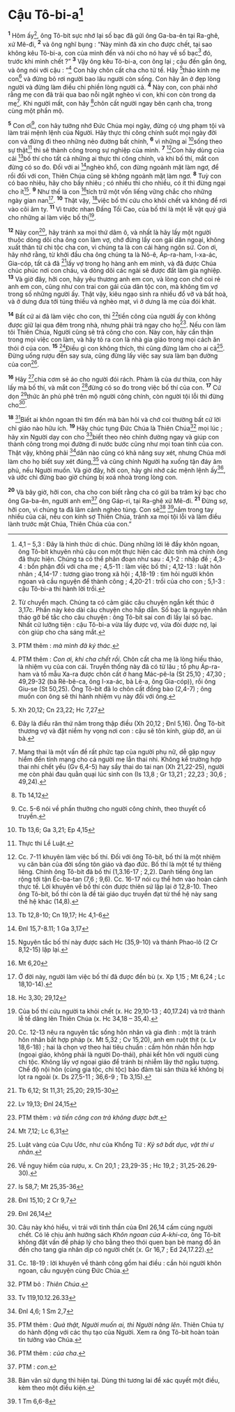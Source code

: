 # Cậu Tô-bi-a[^1]
<sup><b>1</b></sup> Hôm ấy[^2], ông Tô-bít sực nhớ lại số bạc đã gửi ông Ga-ba-ên tại Ra-ghê, xứ Mê-đi, <sup><b>2</b></sup> và ông nghĩ bụng : “Này mình đã xin cho được chết, tại sao không kêu Tô-bi-a, con của mình đến và nói cho nó hay về số bạc[^3] đó, trước khi mình chết ?” <sup><b>3</b></sup> Vậy ông kêu Tô-bi-a, con ông lại ; cậu đến gần ông, và ông nói với cậu : “[^4] Con hãy chôn cất cha cho tử tế. Hãy [^1*]thảo kính mẹ con[^5] và đừng bỏ rơi người bao lâu người còn sống. Con hãy ăn ở đẹp lòng người và đừng làm điều chi phiền lòng người cả. <sup><b>4</b></sup> Này con, con phải nhớ rằng mẹ con đã trải qua bao nỗi ngặt nghèo vì con, khi con còn trong dạ mẹ[^6]. Khi người mất, con hãy [^2*]chôn cất người ngay bên cạnh cha, trong cùng một phần mộ.

<sup><b>5</b></sup> Con ơi[^7], con hãy tưởng nhớ Đức Chúa mọi ngày, đừng có ưng phạm tội và làm trái mệnh lệnh của Người. Hãy thực thi công chính suốt mọi ngày đời con và đừng đi theo những nẻo đường bất chính, <sup><b>6</b></sup> vì những ai [^3*]sống theo sự thật[^8] thì sẽ thành công trong sự nghiệp của mình. <sup><b>7</b></sup> [^9]Con hãy dùng của cải [^4*]bố thí cho tất cả những ai thực thi công chính, và khi bố thí, mắt con đừng có so đo. Đối với ai [^5*]nghèo khổ, con đừng ngoảnh mặt làm ngơ, để rồi đối với con, Thiên Chúa cũng sẽ không ngoảnh mặt làm ngơ. <sup><b>8</b></sup> Tuỳ con có bao nhiêu, hãy cho bấy nhiêu ; có nhiều thì cho nhiều, có ít thì đừng ngại cho ít[^10]. <sup><b>9</b></sup> Như thế là con [^6*]tích trữ một vốn liếng vững chắc cho những ngày gian nan[^11]. <sup><b>10</b></sup> Thật vậy, [^7*]việc bố thí cứu cho khỏi chết và không để rơi vào cõi âm ty. <sup><b>11</b></sup> Vì trước nhan Đấng Tối Cao, của bố thí là một lễ vật quý giá cho những ai làm việc bố thí[^12].

<sup><b>12</b></sup> Này con[^13], hãy tránh xa mọi thứ dâm ô, và nhất là hãy lấy một người thuộc dòng dõi cha ông con làm vợ, chớ đừng lấy con gái dân ngoại, không xuất thân từ chi tộc cha con, vì chúng ta là con cái hàng ngôn sứ. Con ơi, hãy nhớ rằng, từ khởi đầu cha ông chúng ta là Nô-ê, Áp-ra-ham, I-xa-ác, Gia-cóp, tất cả đã [^8*]lấy vợ trong họ hàng anh em mình, và đã được Chúa chúc phúc nơi con cháu, và dòng dõi các ngài sẽ được đất làm gia nghiệp. <sup><b>13</b></sup> Và giờ đây, hỡi con, hãy yêu thương anh em con, và lòng con chớ coi rẻ anh em con, cũng như con trai con gái của dân tộc con, mà không tìm vợ trong số những người ấy. Thật vậy, kiêu ngạo sinh ra nhiều đổ vỡ và bất hoà, và ở dưng đưa tới túng thiếu và nghèo mạt, vì ở dưng là mẹ của đói khát.

<sup><b>14</b></sup> Bất cứ ai đã làm việc cho con, thì [^9*]tiền công của người ấy con không được giữ lại qua đêm trong nhà, nhưng phải trả ngay cho họ[^14]. Nếu con làm tôi Thiên Chúa, Người cũng sẽ trả công cho con. Này con, hãy cẩn thận trong mọi việc con làm, và hãy tỏ ra con là nhà gia giáo trong mọi cách ăn thói ở của con. <sup><b>15</b></sup> [^10*]Điều gì con không thích, thì cũng đừng làm cho ai cả[^15]. Đừng uống rượu đến say sưa, cũng đừng lấy việc say sưa làm bạn đường của con[^16].

<sup><b>16</b></sup> Hãy [^11*]chia cơm sẻ áo cho người đói rách. Phàm là của dư thừa, con hãy lấy mà bố thí, và mắt con [^12*]đừng có so đo trong việc bố thí của con. <sup><b>17</b></sup> Cứ dọn [^13*]thức ăn phủ phê trên mộ người công chính, còn người tội lỗi thì đừng cho[^17].

<sup><b>18</b></sup> [^18]Biết ai khôn ngoan thì tìm đến mà bàn hỏi và chớ coi thường bất cứ lời chỉ giáo nào hữu ích. <sup><b>19</b></sup> Hãy chúc tụng Đức Chúa là Thiên Chúa[^19] mọi lúc ; hãy xin Người dạy con cho [^14*]biết theo nẻo chính đường ngay và giúp con thành công trong mọi đường đi nước bước cũng như mọi toan tính của con. Thật vậy, không phải [^15*]dân nào cũng có khả năng suy xét, nhưng Chúa mới làm cho họ biết suy xét đúng,[^20] và cũng chính Người hạ xuống tận đáy âm phủ, nếu Người muốn. Và giờ đây, hỡi con, hãy ghi nhớ các mệnh lệnh ấy[^21], và ước chi đừng bao giờ chúng bị xoá nhoà trong lòng con.

<sup><b>20</b></sup> Và bây giờ, hỡi con, cha cho con biết rằng cha có gửi ba trăm ký bạc cho ông Ga-ba-ên, người anh em[^22] ông Gáp-ri, tại Ra-ghê xứ Mê-đi. <sup><b>21</b></sup> Đừng sợ, hỡi con, vì chúng ta đã lâm cảnh nghèo túng. Con sẽ[^23] [^16*]nắm trong tay nhiều của cải, nếu con kính sợ Thiên Chúa, tránh xa mọi tội lỗi và làm điều lành trước mặt Chúa, Thiên Chúa của con.”

[^1]: 4,1 – 5,3 : Đây là hình thức di chúc. Dùng những lời lẽ đầy khôn ngoan, ông Tô-bít khuyên nhủ cậu con một thực hiện các đức tính mà chính ông đã thực hiện. Chúng ta có thể phân đoạn như sau : 4,1-2 : nhập đề ; 4,3-4 : bổn phận đối với cha mẹ ; 4,5-11 : làm việc bố thí ; 4,12-13 : luật hôn nhân ; 4,14-17 : tương giao trong xã hội ; 4,18-19 : tìm hỏi người khôn ngoan và cầu nguyện để thành công ; 4,20-21 : trối của cho con ; 5,1-3 : cậu Tô-bi-a thi hành lời trối.
[^2]: Từ chuyển mạch. Chúng ta có cảm giác câu chuyện ngắn kết thúc ở 3,17c. Phần này kéo dài câu chuyện cho hấp dẫn. Số bạc là nguyên nhân tháo gỡ bế tắc cho câu chuyện : ông Tô-bít sai con đi lấy lại số bạc. Nhất cử lưỡng tiện : cậu Tô-bi-a vừa lấy được vợ, vừa đòi được nợ, lại còn giúp cho cha sáng mắt.
[^3]: PTM thêm : <i>mà mình đã ký thác</i>.
[^4]: PTM thêm : <i>Con ơi, khi cha chết rồi</i>. Chôn cất cha mẹ là lòng hiếu thảo, là nhiệm vụ của con cái. Truyền thống này đã có từ lâu ; tổ phụ Áp-ra-ham và tổ mẫu Xa-ra được chôn cất ở hang Mác-pê-la (St 25,10 ; 47,30 ; 49,29-32 (bà Rê-bê-ca, ông I-xa-ác, bà Lê-a, ông Gia-cóp)), rồi ông Giu-se (St 50,25). Ông Tô-bít đã lo chôn cất đồng bào (2,4-7) ; ông muốn con ông sẽ thi hành nhiệm vụ này đối với ông.
[^5]: Đây là điều răn thứ năm trong thập điều (Xh 20,12 ; Đnl 5,16). Ông Tô-bít thương vợ và đặt niềm hy vọng nơi con : cậu sẽ tôn kính, giúp đỡ, an ủi bà.
[^6]: Mang thai là một vấn đề rất phức tạp của người phụ nữ, dễ gặp nguy hiểm đến tính mạng cho cả người mẹ lẫn thai nhi. Không kể trường hợp thai nhi chết yểu (Gv 6,4-5) hay sẩy thai do tai nạn (Xh 21,22-25), người mẹ còn phải đau quằn quại lúc sinh con (Is 13,8 ; Gr 13,21 ; 22,23 ; 30,6 ; 49,24).
[^7]: Cc. 5-6 nói về phần thưởng cho người công chính, theo thuyết cổ truyền.
[^8]: Thực thi Lề Luật.
[^9]: Cc. 7-11 khuyên làm việc bố thí. Đối với ông Tô-bít, bố thí là một nhiệm vụ căn bản của đời sống tôn giáo và đạo đức. Bố thí là một tế tự thiêng liêng. Chính ông Tô-bít đã bố thí (1,3.16-17 ; 2,2). Danh tiếng ông lan rộng tới tận Éc-ba-tan (7,6 ; 9,6). Cc. 16-17 nói cụ thể hơn vào hoàn cảnh thực tế. Lời khuyên về bố thí còn được thiên sứ lặp lại ở 12,8-10. Theo ông Tô-bít, bố thí còn là đề tài giáo dục truyền đạt từ thế hệ này sang thế hệ khác (14,8).
[^10]: Nguyên tắc bố thí này được sách Hc (35,9-10) và thánh Phao-lô (2 Cr 8,12-15) lặp lại.
[^11]: Ở đời này, người làm việc bố thí đã được đền bù (x. Xp 1,15 ; Mt 6,24 ; Lc 18,10-14).
[^12]: Của bố thí cứu người ta khỏi chết (x. Hc 29,10-13 ; 40,17.24) và trở thành lễ tế dâng lên Thiên Chúa (x. Hc 34,18 – 35,4).
[^13]: Cc. 12-13 nêu ra nguyên tắc sống hôn nhân và gia đình : một là tránh hôn nhân bất hợp pháp (x. Mt 5,32 ; Cv 15,20), anh em ruột thịt (x. Lv 18,6-18) ; hai là chọn vợ theo hai tiêu chuẩn : cấm hôn nhân hỗn hợp (ngoại giáo, không phải là người Do-thái), phải kết hôn với người cùng chi tộc. Không lấy vợ ngoại giáo để tránh bị nhiễm lây thờ ngẫu tượng. Chế độ nội hôn (cùng gia tộc, chi tộc) bảo đảm tài sản thừa kế không bị lọt ra ngoài (x. Ds 27,5-11 ; 36,6-9 ; Tb 3,15).
[^14]: PTM thêm : <i>và tiền công con trả không được bớt</i>.
[^15]: Luật vàng của Cựu Ước, như của Khổng Tử : <i>Kỷ sở bất dục, vật thi ư nhân</i>.
[^16]: Về nguy hiểm của rượu, x. Cn 20,1 ; 23,29-35 ; Hc 19,2 ; 31,25-26.29-30).
[^17]: Câu này khó hiểu, vì trái với tinh thần của Đnl 26,14 cấm cúng người chết. Có lẽ chịu ảnh hưởng sách <i>Khôn ngoan của A-khi-ca</i>, ông Tô-bít không đặt vấn đề pháp lý cho bằng theo thói quen bạn bè mang đồ ăn đến cho tang gia nhân dịp có người chết (x. Gr 16,7 ; Ed 24,17.22).
[^18]: Cc. 18-19 : lời khuyên về thành công gồm hai điều : cần hỏi người khôn ngoan, cầu nguyện cùng Đức Chúa.
[^19]: PTM bỏ : <i>Thiên Chúa</i>.
[^20]: PTM thêm : <i>Quả thật, Người muốn ai, thì Người nâng lên</i>. Thiên Chúa tự do hành động với các thụ tạo của Người. Xem ra ông Tô-bít hoàn toàn tin tưởng vào Chúa.
[^21]: PTM thêm : <i>của cha</i>.
[^22]: PTM : <i>con</i>.
[^23]: Bản văn sử dụng thì hiện tại. Dùng thì tương lai để xác quyết một điều, kèm theo một điều kiện.
[^1*]: Xh 20,12; Cn 23,22; Hc 7,27
[^2*]: Tb 14,12
[^3*]: Tb 13,6; Ga 3,21; Ep 4,15
[^4*]: Tb 12,8-10; Cn 19,17; Hc 4,1-6
[^5*]: Đnl 15,7-8.11; 1 Ga 3,17
[^6*]: Mt 6,20
[^7*]: Hc 3,30; 29,12
[^8*]: Tb 6,12; St 11,31; 25,20; 29,15-30
[^9*]: Lv 19,13; Đnl 24,15
[^10*]: Mt 7,12; Lc 6,31
[^11*]: Is 58,7; Mt 25,35-36
[^12*]: Đnl 15,10; 2 Cr 9,7
[^13*]: Đnl 26,14
[^14*]: Tv 119,10.12.26.33
[^15*]: Đnl 4,6; 1 Sm 2,7
[^16*]: 1 Tm 6,6-8
